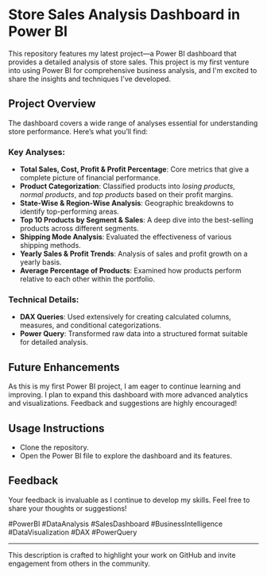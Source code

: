 
# **Store Sales Analysis Dashboard in Power BI**

This repository features my latest project—a Power BI dashboard that provides a detailed analysis of store sales. This project is my first venture into using Power BI for comprehensive business analysis, and I'm excited to share the insights and techniques I've developed.

## **Project Overview**

The dashboard covers a wide range of analyses essential for understanding store performance. Here’s what you’ll find:

### **Key Analyses:**
- **Total Sales, Cost, Profit & Profit Percentage**: Core metrics that give a complete picture of financial performance.
- **Product Categorization**: Classified products into *losing products*, *normal products*, and *top products* based on their profit margins.
- **State-Wise & Region-Wise Analysis**: Geographic breakdowns to identify top-performing areas.
- **Top 10 Products by Segment & Sales**: A deep dive into the best-selling products across different segments.
- **Shipping Mode Analysis**: Evaluated the effectiveness of various shipping methods.
- **Yearly Sales & Profit Trends**: Analysis of sales and profit growth on a yearly basis.
- **Average Percentage of Products**: Examined how products perform relative to each other within the portfolio.

### **Technical Details:**
- **DAX Queries**: Used extensively for creating calculated columns, measures, and conditional categorizations.
- **Power Query**: Transformed raw data into a structured format suitable for detailed analysis.

## **Future Enhancements**
As this is my first Power BI project, I am eager to continue learning and improving. I plan to expand this dashboard with more advanced analytics and visualizations. Feedback and suggestions are highly encouraged!

## **Usage Instructions**
- Clone the repository.
- Open the Power BI file to explore the dashboard and its features.

## **Feedback**
Your feedback is invaluable as I continue to develop my skills. Feel free to share your thoughts or suggestions!

#PowerBI #DataAnalysis #SalesDashboard #BusinessIntelligence #DataVisualization #DAX #PowerQuery

---

This description is crafted to highlight your work on GitHub and invite engagement from others in the community.
